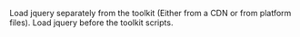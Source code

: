 Load jquery separately from the toolkit (Either from a CDN or from platform files). 
Load jquery before the toolkit scripts.
